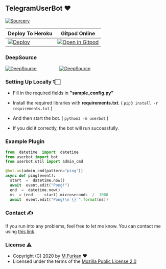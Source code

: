
## TelegramUserBot ❤️️

[![Sourcery](https://img.shields.io/badge/Sourcery-enabled-brightgreen)](https://sourcery.ai)

|Deploy To Heroku|  Gitpod Online|
|--|--|
| [![Deploy](https://www.herokucdn.com/deploy/button.svg)](https://heroku.com/deploy?template=https://github.com/muhammedfurkan/TelethonUserBot) | [![Open in Gitpod](https://gitpod.io/button/open-in-gitpod.svg)](https://gitpod.io/#https://github.com/mmuhammedfurkan/TelethonUserBot) |

### DeepSource


[![DeepSource](https://deepsource.io/gh/muhammedfurkan/TelethonUserBot.svg/?label=active+issues&show_trend=true)](https://deepsource.io/gh/muhammedfurkan/TelethonUserBot/?ref=repository-badge)&nbsp;&nbsp;&nbsp;&nbsp;&nbsp;&nbsp;&nbsp;&nbsp;&nbsp;&nbsp;&nbsp;&nbsp;&nbsp;&nbsp;&nbsp;&nbsp;&nbsp;&nbsp;[![DeepSource](https://deepsource.io/gh/muhammedfurkan/TelethonUserBot.svg/?label=resolved+issues&show_trend=true)](https://deepsource.io/gh/muhammedfurkan/TelethonUserBot/?ref=repository-badge)


### Setting Up Locally 👇🏻

 - Fill in the required fields in **"sample_config.py"**
 - Install the required libraries with **requirements.txt**.
( `pip3 install -r requirements.txt` )

 - And then start the bot. ( `python3 -m userbot` )
 - If you did it correctly, the bot will run successfully.

### Example Plugin

  ```python
  from  datetime  import  datetime
from userbot import bot
from userbot.util import admin_cmd

@bot.on(admin_cmd(pattern="ping"))
async def ping(event):
	start  =  datetime.now()
	await  event.edit("Pong!")
	end  =  datetime.now()
	ms  = (end  -  start).microseconds  /  1000
	await  event.edit("Pong!\n`{}`".format(ms))
```

### Contact ✍️
If you run into any problems, feel free to let me know. You can contact me using [this link](https://t.me/By_Azade).

### License ⚠️
-   Copyright (C) 2020 by  [M.Furkan](https://github.com/Muhammedfurkan)  ❤️️
-   Licensed under the terms of the  [Mozilla Public License 2.0](https://github.com/muhammedfurkan/TelethonUserBot/blob/master/LICENSE)
